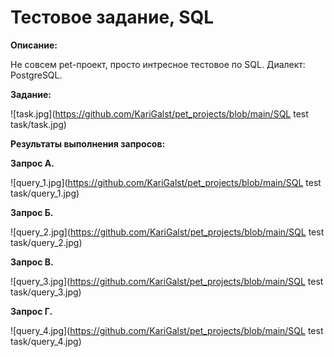 <h1>Тестовое задание, SQL</h1>

**Описание:**

Не совсем pet-проект, просто интресное тестовое по SQL. Диалект: PostgreSQL.

**Задание:**

![task.jpg](https://github.com/KariGalst/pet_projects/blob/main/SQL test task/task.jpg)

**Результаты выполнения запросов:** 

**Запрос А.** 

![query_1.jpg](https://github.com/KariGalst/pet_projects/blob/main/SQL test task/query_1.jpg)

**Запрос Б.** 

![query_2.jpg](https://github.com/KariGalst/pet_projects/blob/main/SQL test task/query_2.jpg)

**Запрос В.** 

![query_3.jpg](https://github.com/KariGalst/pet_projects/blob/main/SQL test task/query_3.jpg)

**Запрос Г.** 

![query_4.jpg](https://github.com/KariGalst/pet_projects/blob/main/SQL test task/query_4.jpg)
